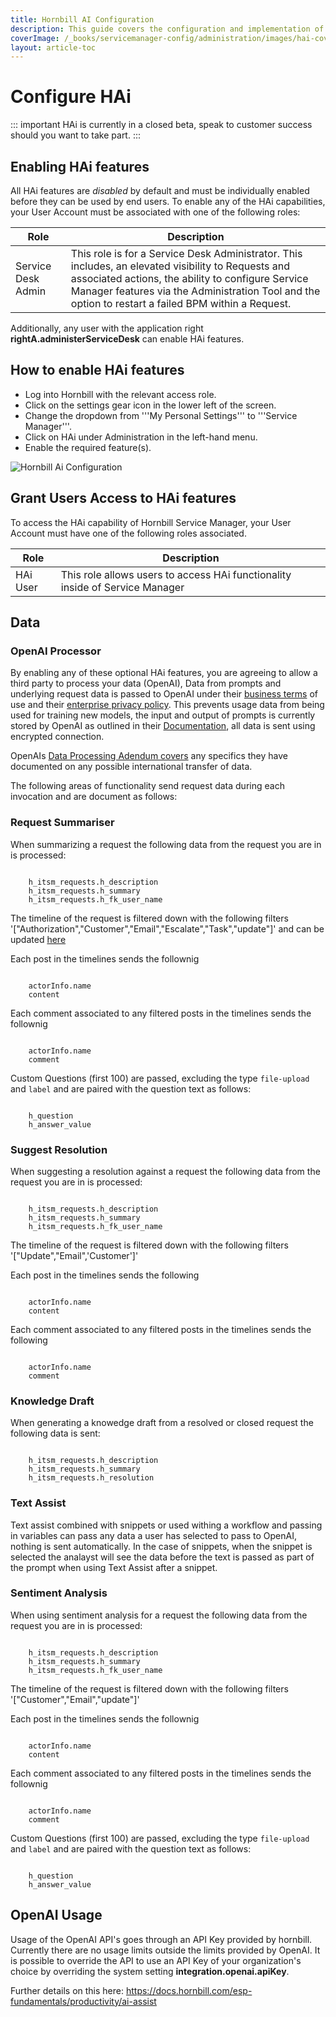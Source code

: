 ```yaml
---
title: Hornbill AI Configuration
description: This guide covers the configuration and implementation of HAi (Hornbill Ai) features within your environment. The document outlines step-by-step instructions on enabling HAi capabilities for your user account, specifying the necessary roles, and accessing the necessary settings in Hornbill.
coverImage: /_books/servicemanager-config/administration/images/hai-cover.jpg
layout: article-toc
---
```

# Configure HAi
::: important 
HAi is currently in a closed beta, speak to customer success should you want to take part.
::: 
## Enabling HAi features
All HAi features are *disabled* by default and must be individually enabled before they can be used by end users. To enable any of the HAi capabilities, your User Account must be associated with one of the following roles: 

|Role|Description|
|-|-|
|Service Desk Admin|This role is for a Service Desk Administrator. This includes, an elevated visibility to Requests and associated actions, the ability to configure Service Manager features via the Administration Tool and the option to restart a failed BPM within a Request.|

Additionally, any user with the application right **rightA.administerServiceDesk** can enable HAi features.


## How to enable HAi features
* Log into Hornbill with the relevant access role.
* Click on the settings gear icon in the lower left of the screen.
* Change the dropdown from '''My Personal Settings''' to '''Service Manager'''.
* Click on HAi under Administration in the left-hand menu.
* Enable the required feature(s).

<img src="/_books/servicemanager-config/administration/images/hai-config.png" alt="Hornbill Ai Configuration" ></img>

## Grant Users Access to HAi features
To access the HAi capability of Hornbill Service Manager, your User Account must have one of the following roles associated.

|Role|Description|
|-|-|
|HAi User|This role allows users to access HAi functionality inside of Service Manager|

## Data 
### OpenAI Processor
By enabling any of these optional HAi features, you are agreeing to allow a third party to process your data (OpenAI), Data from prompts and underlying request data is passed to OpenAI under their [business terms](https://openai.com/policies/business-terms) of use and their [enterprise privacy policy](https://openai.com/enterprise-privacy). This prevents usage data from being used for training new models, the input and output of prompts is currently stored by OpenAI as outlined in their [Documentation](https://platform.openai.com/docs/models/how-we-use-your-data), all data is sent using encrypted connection.

OpenAIs [Data Processing Adendum covers](https://openai.com/policies/data-processing-addendum/) any specifics they have documented on any possible international transfer of data.

The following areas of functionality send request data during each invocation and are document as follows:
### Request Summariser 
When summarizing a request the following data from the request you are in is processed:
```

    h_itsm_requests.h_description
    h_itsm_requests.h_summary
    h_itsm_requests.h_fk_user_name

```
The timeline of the request is filtered down with the following filters '["Authorization","Customer","Email","Escalate","Task","update"]' and can be updated [here](/servicemanager-config/administration/hai-request-summariser)

Each post in the timelines sends the follownig
```

    actorInfo.name
    content

```

Each comment associated to any filtered posts in the timelines sends the follownig
```

    actorInfo.name
    comment

```

Custom Questions (first 100) are passed, excluding the type `file-upload` and `label` and are paired with the question text as follows:
```

    h_question
    h_answer_value

```

### Suggest Resolution
When suggesting a resolution against a request the following data from the request you are in is processed:
```

    h_itsm_requests.h_description
    h_itsm_requests.h_summary
    h_itsm_requests.h_fk_user_name

```
The timeline of the request is filtered down with the following filters '["Update","Email",'Customer']' 

Each post in the timelines sends the following
```

    actorInfo.name
    content

```

Each comment associated to any filtered posts in the timelines sends the following
```

    actorInfo.name
    comment

```
### Knowledge Draft
When generating a knowedge draft from a resolved or closed request the following data is sent:

```

    h_itsm_requests.h_description
    h_itsm_requests.h_summary
    h_itsm_requests.h_resolution

```


### Text Assist
Text assist combined with snippets or used withing a workflow and passing in variables can pass any data a user has selected to pass to OpenAI, nothing is sent automatically. In the case of snippets, when the snippet is selected the analayst will see the data before the text is passed as part of the prompt when using Text Assist after a snippet. 

### Sentiment Analysis
When using sentiment analysis for a request the following data from the request you are in is processed:
```

    h_itsm_requests.h_description
    h_itsm_requests.h_summary
    h_itsm_requests.h_fk_user_name

```
The timeline of the request is filtered down with the following filters '["Customer","Email","update"]'

Each post in the timelines sends the follownig
```

    actorInfo.name
    content

```

Each comment associated to any filtered posts in the timelines sends the follownig
```

    actorInfo.name
    comment

```

Custom Questions (first 100) are passed, excluding the type `file-upload` and `label` and are paired with the question text as follows:
```

    h_question
    h_answer_value

```


## OpenAI Usage
Usage of the OpenAI API's goes through an API Key provided by hornbill. Currently there are no usage limits outside the limits provided by OpenAI. It is possible to override the API to use an API Key of your organization's choice by overriding the system setting **integration.openai.apiKey**.

Further details on this here: https://docs.hornbill.com/esp-fundamentals/productivity/ai-assist